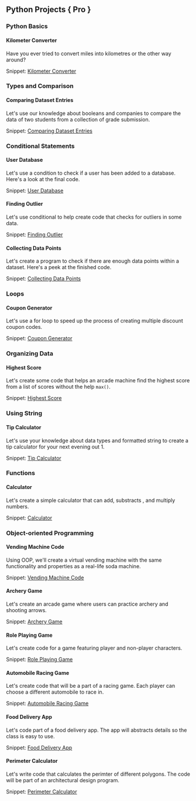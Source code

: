 ## Python Projects { Pro }

### Python Basics

#### Kilometer Converter

 Have you ever tried to convert miles into
 kilometres or the other way around?

 Snippet: [Kilometer Converter](https://github.com/aniketchavan2211/aniketchavan2211/blob/594bdb7fcf105456ad01d64940474e8995504ba2/Python/Python%20Project/pro/Kilometer_Converter.py)

### Types and Comparison

#### Comparing Dataset Entries

 Let's use our knowledge about booleans and companies to
 compare the data of two students from a collection of grade
 submission.

 Snippet: [Comparing Dataset Entries](https://github.com/aniketchavan2211/aniketchavan2211/blob/594bdb7fcf105456ad01d64940474e8995504ba2/Python/Python%20Project/pro/Comparing-Dataset-Entries.py)

### Conditional Statements

#### User Database

 Let's use a condition to check if a user has been added
 to a database. Here's a look at the final code.

 Snippet: [User Database](https://github.com/aniketchavan2211/aniketchavan2211/blob/594bdb7fcf105456ad01d64940474e8995504ba2/Python/Python%20Project/pro/User_Database.py)

#### Finding Outlier

 Let's use conditional to help create code that checks for
 outliers in some data.

 Snippet: [Finding Outlier](https://github.com/aniketchavan2211/aniketchavan2211/blob/a5c425e30bda2ec8f9d582012d63ba46068c65ea/Python/Python%20Project/pro/Fining_Outliers.py)

#### Collecting Data Points

 Let's create a program to check if there are enough data
 points within a dataset. Here's a peek at the finished code.

 Snippet: [Collecting Data Points](https://github.com/aniketchavan2211/aniketchavan2211/blob/594bdb7fcf105456ad01d64940474e8995504ba2/Python/Python%20Project/pro/Collecting_Data_Points.py)

### Loops

#### Coupon Generator

 Let's use a for loop to speed up the process of creating
 multiple discount coupon codes.

 Snippet: [Coupon Generator](https://github.com/aniketchavan2211/aniketchavan2211/blob/594bdb7fcf105456ad01d64940474e8995504ba2/Python/Python%20Project/pro/Coupons_Generator.py)

### Organizing Data

#### Highest Score

 Let's create some code that helps an arcade machine find
 the highest score from a list of scores without the help
 `max()`.

 Snippet: [Highest Score](https://github.com/aniketchavan2211/aniketchavan2211/blob/594bdb7fcf105456ad01d64940474e8995504ba2/Python/Python%20Project/pro/Highest_Score.py)

### Using String

#### Tip Calculator

 Let's use your knowledge about data types and formatted
 string to create a tip calculator for your next evening
 out 1.

 Snippet: [Tip Calculator](https://github.com/aniketchavan2211/aniketchavan2211/blob/594bdb7fcf105456ad01d64940474e8995504ba2/Python/Python%20Project/pro/Tip_Calculator.py)

### Functions

#### Calculator

 Let's create a simple calculator that can add, substracts
 , and multiply numbers.

 Snippet: [Calculator](https://github.com/aniketchavan2211/aniketchavan2211/blob/1682e1f5da4cb1f5e8493d4ff9cd13a1f8404aeb/Python/Python%20Project/pro/Calculator.py)

### Object-oriented Programming

#### Vending Machine Code

 Using OOP, we'll create a virtual vending machine with the
 same functionality and properties as a real-life soda machine.

Snippet: [Vending Machine Code](https://github.com/aniketchavan2211/aniketchavan2211/blob/10bff116b01275c6b7d82faea8ab5ff23a042d99/Python/Python%20Project/pro/Vending%20Machine%20Code.py)

#### Archery Game

 Let's create an arcade game where users can practice archery
 and shooting arrows.

Snippet: [Archery Game](https://github.com/aniketchavan2211/aniketchavan2211/blob/2eb9a50f80af7267b92355b292e6e68c8860d8d3/Python/Python%20Project/pro/Archery%20Game.py)

#### Role Playing Game

 Let's create code for a game featuring player and
 non-player characters.

Snippet: [Role Playing Game](https://github.com/aniketchavan2211/aniketchavan2211/blob/a170082de623b6878ae8c40c4983bfefc069d4b5/Python/Python%20Project/pro/Role%20Playing%20Game.py)

#### Automobile Racing Game

 Let's create code that will be a part of a racing game.
 Each player can choose a different automobile to race in.

Snippet: [Automobile Racing Game](https://github.com/aniketchavan2211/aniketchavan2211/blob/ae7ea001ba6f0e7174bb4f582b2c84bfd69dae7e/Python/Python%20Project/pro/Automobile%20Racing%20Game.py)

#### Food Delivery App

 Let's code part of a food delivery app. The app will
 abstracts details so the class is easy to use.

Snippet: [Food Delivery App](https://github.com/aniketchavan2211/aniketchavan2211/blob/970dffada7e457372f9f3ed26d1f9dee41ce7d5e/Python/Python%20Project/pro/Food%20Delivery%20App.py)

#### Perimeter Calculator

 Let's write code that calculates the perimter of different
 polygons. The code will be part of an architectural
 design program.

Snippet: [Perimeter Calculator](https://github.com/aniketchavan2211/aniketchavan2211/blob/d741a5742515d5b867f5dcc63fd4bfba9ee45f3d/Python/Python%20Project/pro/Perimeter%20Calculator.py)
